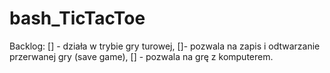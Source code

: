 # bash_TicTacToe

Backlog:
[] - działa w trybie gry turowej,
[]- pozwala na zapis i odtwarzanie przerwanej gry (save game),
[] - pozwala na grę z komputerem.